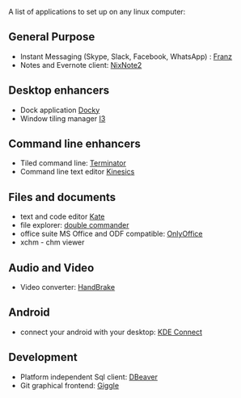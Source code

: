 A list of applications to set up on any linux computer: 

General Purpose
------------------
* Instant Messaging (Skype, Slack, Facebook, WhatsApp) : [Franz](http://meetfranz.com/)
* Notes and Evernote client: [NixNote2](http://nixnote.org/NixNote-Home/) 

Desktop enhancers
------------------
* Dock application [Docky](https://launchpad.net/docky)
* Window tiling manager [I3](https://i3wm.org/)

Command line enhancers 
------------------
* Tiled command line: [Terminator](https://gnometerminator.blogspot.ro/p/introduction.html)
* Command line text editor [Kinesics](http://turtlewar.org/projects/editor/)

Files and documents
------------------------
* text and code editor [Kate](https://kate-editor.org/get-it/)
* file explorer: [double commander](http://doublecmd.sourceforge.net/) 
* office suite MS Office and ODF compatible: [OnlyOffice](https://www.onlyoffice.com/apps.aspx)
* xchm - chm viewer 

Audio and Video
---------------------
* Video converter: [HandBrake](https://handbrake.fr/downloads.php)

Android 
---------------
* connect your android with your desktop: [KDE Connect](https://community.kde.org/KDEConnect) 


Development
------------------------
* Platform independent Sql client: [DBeaver](https://dbeaver.jkiss.org/) 
* Git graphical frontend: [Giggle](https://wiki.gnome.org/Apps/giggle)


